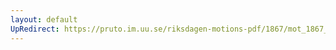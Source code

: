 ```yaml
---
layout: default
UpRedirect: https://pruto.im.uu.se/riksdagen-motions-pdf/1867/mot_1867__fk__50/mot_1867__fk__50-003.pdf
---
```

